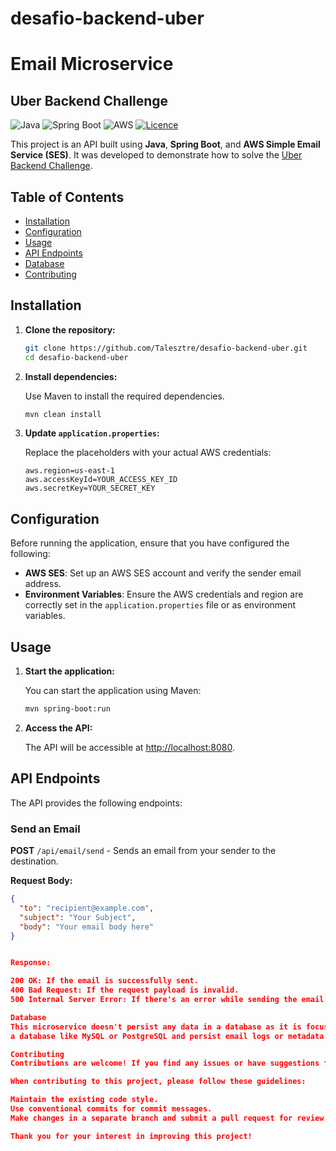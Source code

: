 # desafio-backend-uber

# Email Microservice
## Uber Backend Challenge

![Java](https://img.shields.io/badge/java-%23ED8B00.svg?style=for-the-badge&logo=openjdk&logoColor=white)
![Spring Boot](https://img.shields.io/badge/spring-%236DB33F.svg?style=for-the-badge&logo=spring&logoColor=white)
![AWS](https://img.shields.io/badge/AWS-232F3E?style=for-the-badge&logo=amazon-aws&logoColor=white)
[![Licence](https://img.shields.io/github/license/Ileriayo/markdown-badges?style=for-the-badge)](./LICENSE)

This project is an API built using **Java**, **Spring Boot**, and **AWS Simple Email Service (SES)**. It was developed to demonstrate how to solve the [Uber Backend Challenge](https://github.com/uber-archive/coding-challenge-tools/blob/master/coding_challenge.md).

## Table of Contents

- [Installation](#installation)
- [Configuration](#configuration)
- [Usage](#usage)
- [API Endpoints](#api-endpoints)
- [Database](#database)
- [Contributing](#contributing)

## Installation

1. **Clone the repository:**

    ```bash
    git clone https://github.com/Talesztre/desafio-backend-uber.git
    cd desafio-backend-uber
    ```

2. **Install dependencies:**

    Use Maven to install the required dependencies.

    ```bash
    mvn clean install
    ```

3. **Update `application.properties`:**

    Replace the placeholders with your actual AWS credentials:

    ```properties
    aws.region=us-east-1
    aws.accessKeyId=YOUR_ACCESS_KEY_ID
    aws.secretKey=YOUR_SECRET_KEY
    ```

## Configuration

Before running the application, ensure that you have configured the following:

- **AWS SES**: Set up an AWS SES account and verify the sender email address.
- **Environment Variables**: Ensure the AWS credentials and region are correctly set in the `application.properties` file or as environment variables.

## Usage

1. **Start the application:**

    You can start the application using Maven:

    ```bash
    mvn spring-boot:run
    ```

2. **Access the API:**

    The API will be accessible at [http://localhost:8080](http://localhost:8080).

## API Endpoints

The API provides the following endpoints:

### Send an Email

**POST** `/api/email/send` - Sends an email from your sender to the destination.

**Request Body:**

```json
{
  "to": "recipient@example.com",
  "subject": "Your Subject",
  "body": "Your email body here"
}


Response:

200 OK: If the email is successfully sent.
400 Bad Request: If the request payload is invalid.
500 Internal Server Error: If there's an error while sending the email.

Database
This microservice doesn't persist any data in a database as it is focused on sending emails through AWS SES. However, if required, you could integrate
a database like MySQL or PostgreSQL and persist email logs or metadata.

Contributing
Contributions are welcome! If you find any issues or have suggestions for improvements, please feel free to open an issue or submit a pull request to the repository.

When contributing to this project, please follow these guidelines:

Maintain the existing code style.
Use conventional commits for commit messages.
Make changes in a separate branch and submit a pull request for review.

Thank you for your interest in improving this project!
